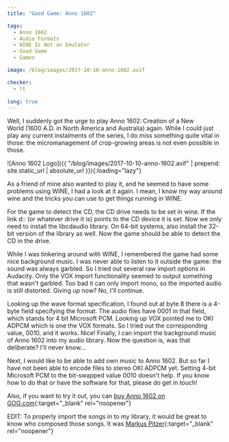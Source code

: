 ```yaml
---
title: "Good Game: Anno 1602"

tags:
  - Anno 1602
  - Audio Formats
  - WINE Is Not an Emulator
  - Good Game
  - Games

image: /blog/images/2017-10-10-anno-1602.avif

checker:
  - lt
  
long: true
---
```


Well, I suddenly got the urge to play Anno&nbsp;1602:&thinsp;Creation of a New World&nbsp;(1600&nbsp;A.D. in North America and Australia) again.
While I could just play any current instalments of the series, I do miss something quite vital in those: the micromanagement of crop-growing areas is not even possible in those.

![Anno 1602 Logo]({{ "/blog/images/2017-10-10-anno-1602.avif" | prepend: site.static_url | absolute_url }}){:loading="lazy"}

As a friend of mine also wanted to play it, and he seemed to have some problems using WINE, I had a look at it again.
I mean, I know my way around wine and the tricks you can use to get things running in WINE.

For the game to detect the CD, the CD drive needs to be set in wine.
If the link d:: (or whatever drive it is) points to the CD device it is set.
Now we only need to install the libcdaudio library.
On 64-bit systems, also install the 32-bit version of the library as well.
Now the game should be able to detect the CD in the drive.

While I was tinkering around with WINE, I remembered the game had some nice background music.
I was never able to listen to it outside the game: the sound was always garbled.
So I tried out several raw import options in Audacity.
Only the VOX import functionality seemed to output something that wasn't garbled.
Too bad it can only import mono, so the imported audio is still distorted.
Giving up now? No, I'll continue.

Looking up the wave format specification, I found out at byte 8 there is a 4-byte field specifying the format.
The audio files have 0001 in that field, which stands for 4 bit Microsoft PCM.
Looking up VOX pointed me to OKI ADPCM which is one the VOX formats.
So I tried out the corresponding value, 0010, and it works.
Nice! Finally, I can import the background music of Anno 1602 into my audio library.
Now the question is, was that deliberate?
I'll never know…

Next, I would like to be able to add own music to Anno 1602.
But so far I have not been able to encode files to stereo OKI ADPCM yet.
Setting 4-bit Microsoft PCM to the bit-swapped value 0010 doesn't help.
If you know how to do that or have the software for that, please do get in touch!

Also, if you want to try it out, you can [buy Anno 1602 on GOG.com](https://www.gog.com/game/anno_1602_ad){:target="_blank" rel="noopener"}

EDIT: To properly import the songs in to my library, it would be great to know who composed those songs. It was
[Markus Pitzer](https://www.youtube.com/watch?v=absZ-7hKpGY"){:target="_blank" rel="noopener"}
